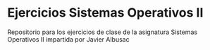 # Ejercicios Sistemas Operativos II
Repositorio para los ejercicios de clase de la asignatura Sistemas Operativos II impartida por Javier Albusac
